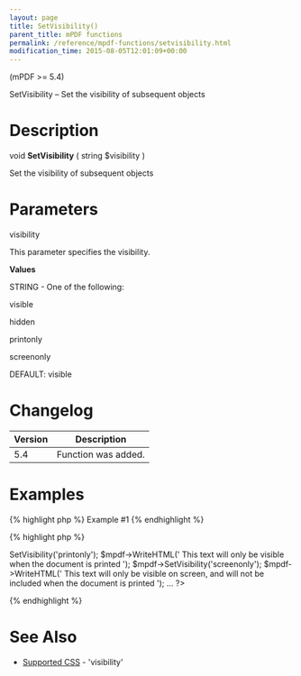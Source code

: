 ```yaml
---
layout: page
title: SetVisibility()
parent_title: mPDF functions
permalink: /reference/mpdf-functions/setvisibility.html
modification_time: 2015-08-05T12:01:09+00:00
---
```


<div>
<div>

(mPDF >= 5.4)

SetVisibility – Set the visibility of subsequent objects

# Description

void **SetVisibility** ( string <span class="parameter">$visibility</span> )

Set the visibility of subsequent objects

# Parameters

<span class="parameter">visibility</span>

This parameter specifies the visibility.

**Values**

<span class="smallblock">STRING</span> - One of the following:

visible

hidden

printonly

screenonly

<span class="smallblock">DEFAULT</span>: visible

# Changelog

<table class="table"> <thead>
<tr> <th>Version</th><th>Description</th> </tr>
</thead> <tbody>
<tr>
<td>5.4</td>
<td>Function was added.</td>
</tr>
</tbody> </table>

# Examples

{% highlight php %}
Example #1
{% endhighlight %}

{% highlight php %}
<?php

...

$mpdf->SetVisibility('printonly');

$mpdf->WriteHTML('
This text will only be visible when the document is printed
');

$mpdf->SetVisibility('screenonly');

$mpdf->WriteHTML('
This text will only be visible on screen, and will not be included when the document is printed
');

...

?>
{% endhighlight %}

# See Also

<ul>
<li class="manual_boxlist"><a href="{{ "/css-stylesheets/supported-css.html" | prepend: site.baseurl }}">Supported CSS</a> - 'visibility'</li>
</ul>

</div>
</div>
